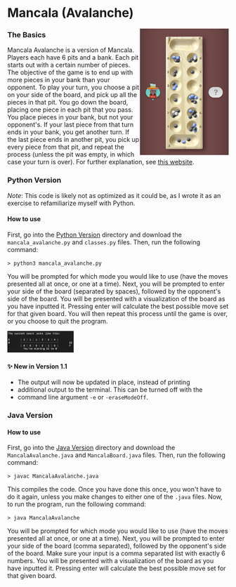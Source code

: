 # Mancala (Avalanche)  

<img src="/Images/Mancala%20Avalanche/sampleMancalaBoard.jpeg" alt = "sample board" width="40%" align = "right"> 

### The Basics  
Mancala Avalanche is a version of Mancala. Players each have 6 pits 
and a bank. Each pit starts out with a certain number of pieces. 
The objective of the game is to end up with more pieces in your bank 
than your opponent. To play your turn, you choose a pit on your side 
of the board, and pick up all the pieces in that pit. You go down the 
board, placing one piece in each pit that you pass. You place pieces 
in your bank, but not your opponent's. If your last piece from that 
turn ends in your bank, you get another turn. If the last piece ends 
in another pit, you pick up every piece from that pit, and repeat 
the process (unless the pit was empty, in which case your turn is 
over). For further explanation, see [this website](https://allthings.how/how-to-play-mancala-on-imessage/).  

### Python Version  
*Note*: This code is likely not as optimized as it could be, as I 
wrote it as an exercise to refamiliarize myself with Python.
#### How to use
First, go into the [Python Version](/mancalaavalanche/python) 
directory and download the `mancala_avalanche.py` and `classes.py` 
files. Then, run the following command:  
```
> python3 mancala_avalanche.py
```  
You will be prompted for which mode you would like to use (have the 
moves presented all at once, or one at a time). Next, you will be 
prompted to enter your side of the board (separated by spaces), 
followed by the opponent's side of the board. You will be presented 
with a visualization of the board as you have inputted it. Pressing 
enter will calculate the best possible move set for that given board. 
You will then repeat this process until the game is over, or you choose 
to quit the program.

<img src="/Images/Mancala%20Avalanche/mancalaBoardOutput.png" alt = "sample board output" width = "30%">  

#### ✨ New in Version 1.1
* The output will now be updated in place, instead of printing 
* additional output to the terminal. This can be turned off with the 
* command line argument `-e` or `-eraseModeOff`.

### Java Version  
#### How to use
First, go into the [Java Version](/mancalaavalanche/java) 
directory and download the `MancalaAvalanche.java` and 
`MancalaBoard.java` files. Then, run the following command:  
```
> javac MancalaAvalanche.java
```  
This compiles the code. Once you have done this once, you won't have 
to do it again, unless you make changes to either one of the `.java` 
files. Now, to run the program, run the following command:  
```
> java MancalaAvalanche
```  
You will be prompted for which mode you would like to use (have the 
moves presented all at once, or one at a time). Next, you will be 
prompted to enter your side of the board (comma separated), followed 
by the opponent's side of the board. Make sure your input is a comma 
separated list with exactly 6 numbers. You will be presented with a 
visualization of the board as you have inputted it. Pressing enter 
will calculate the best possible move set for that given board.